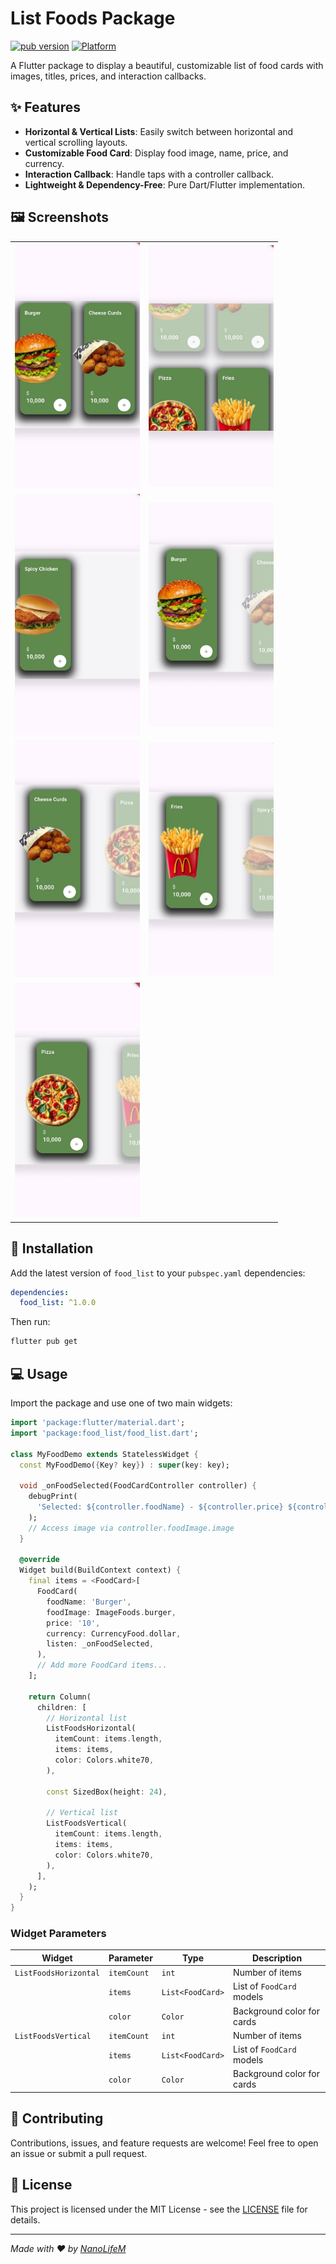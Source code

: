 
# List Foods Package

[![pub version](https://img.shields.io/pub/v/food_list)](https://pub.dev/packages/food_list) [![Platform](https://img.shields.io/badge/platform-flutter-blue)](https://flutter.dev)

A Flutter package to display a beautiful, customizable list of food cards with images, titles, prices, and interaction callbacks.

## ✨ Features

- **Horizontal & Vertical Lists**: Easily switch between horizontal and vertical scrolling layouts.
- **Customizable Food Card**: Display food image, name, price, and currency.
- **Interaction Callback**: Handle taps with a controller callback.
- **Lightweight & Dependency-Free**: Pure Dart/Flutter implementation.

## 🖼 Screenshots
<div align="center">
  <table>
    <tr>
      <td><img src="assets/screens/img1.jpg" alt="Screen 1" width="200"/></td>
      <td><img src="assets/screens/img2.jpg" alt="Screen 2" width="200"/></td>
    </tr>
    <tr>
      <td><img src="assets/screens/img3.jpg" alt="Screen 3" width="200"/></td>
      <td><img src="assets/screens/img4.jpg" alt="Screen 4" width="200"/></td>
    </tr>
    <tr>
      <td><img src="assets/screens/img5.jpg" alt="Screen 5" width="200"/></td>
      <td><img src="assets/screens/img6.jpg" alt="Screen 6" width="200"/></td>
    </tr>
    <tr>
      <td colspan="2"><img src="assets/screens/img7.jpg" alt="Screen 7" width="200"/></td>
    </tr>
  </table>
</div>

## 🚀 Installation

Add the latest version of `food_list` to your `pubspec.yaml` dependencies:

```yaml
dependencies:
  food_list: ^1.0.0
```

Then run:

```bash
flutter pub get
```

## 💻 Usage

Import the package and use one of two main widgets:

```dart
import 'package:flutter/material.dart';
import 'package:food_list/food_list.dart';

class MyFoodDemo extends StatelessWidget {
  const MyFoodDemo({Key? key}) : super(key: key);

  void _onFoodSelected(FoodCardController controller) {
    debugPrint(
      'Selected: ${controller.foodName} - ${controller.price} ${controller.currency.currency}',
    );
    // Access image via controller.foodImage.image
  }

  @override
  Widget build(BuildContext context) {
    final items = <FoodCard>[
      FoodCard(
        foodName: 'Burger',
        foodImage: ImageFoods.burger,
        price: '10',
        currency: CurrencyFood.dollar,
        listen: _onFoodSelected,
      ),
      // Add more FoodCard items...
    ];

    return Column(
      children: [
        // Horizontal list
        ListFoodsHorizontal(
          itemCount: items.length,
          items: items,
          color: Colors.white70,
        ),

        const SizedBox(height: 24),

        // Vertical list
        ListFoodsVertical(
          itemCount: items.length,
          items: items,
          color: Colors.white70,
        ),
      ],
    );
  }
}
```

### Widget Parameters

| Widget                | Parameter   | Type             | Description                |
| --------------------- | ----------- | ---------------- | -------------------------- |
| `ListFoodsHorizontal` | `itemCount` | `int`            | Number of items            |
|                       | `items`     | `List<FoodCard>` | List of `FoodCard` models  |
|                       | `color`     | `Color`          | Background color for cards |
| `ListFoodsVertical`   | `itemCount` | `int`            | Number of items            |
|                       | `items`     | `List<FoodCard>` | List of `FoodCard` models  |
|                       | `color`     | `Color`          | Background color for cards |

## 🤝 Contributing

Contributions, issues, and feature requests are welcome! Feel free to open an issue or submit a pull request.

## 📄 License

This project is licensed under the MIT License - see the [LICENSE](LICENSE) file for details.

---

*Made with ❤️ by [NanoLifeM](https://github.com/NanoLifeM)*

```
```

